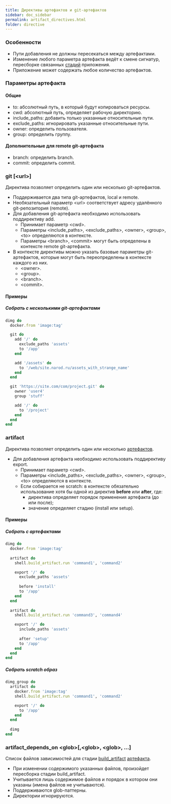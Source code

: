 ```yaml
---
title: Директивы артефактов и git-артефактов
sidebar: doc_sidebar
permalink: artifact_directives.html
folder: directive
---
```


### Особенности

* Пути добавления не должны пересекаться между артефактами.
* Изменение любого параметра артефакта ведёт к смене сигнатур, пересборке связанных [стадий](definitions.html#стадии) приложения.
* Приложение может содержать любое количество артефактов.

### Параметры артефакта

#### Общие
* to: абсолютный путь, в который будут копироваться ресурсы.
* cwd: абсолютный путь, определяет рабочую директорию.
* include_paths: добавить только указанные относительные пути.
* exclude_paths: игнорировать указанные относительные пути.
* owner: определить пользователя.
* group: определить группу.

#### Дополнительные для remote git-артефакта
* branch: определить branch.
* commit: определить commit.

### git \[\<url\>\]
Директива позволяет определить один или несколько git-артефактов.

* Поддерживается два типа git-артефактов, local и remote.
* Необязательный параметр \<url\> соответствует адресу удалённого git-репозитория (remote).
* Для добавления git-артефакта необходимо использовать поддирективу add.
  * Принимает параметр \<cwd\>.
  * Параметры \<include_paths\>, \<exclude_paths\>, \<owner\>, \<group\>, \<to\> определяются в контексте.
  * Параметры \<branch\>, \<commit\> могут быть определены в контексте remote git-артефакта.
* В контексте директивы можно указать базовые параметры git-артефактов, которые могут быть переопределены в контексте каждого из них.
  * \<owner\>.
  * \<group\>.
  * \<branch\>.
  * \<commit\>.

#### Примеры

##### Собрать с несколькими git-артефактами
```ruby
dimg do
  docker.from 'image:tag'

  git do
    add '/' do
      exclude_paths 'assets'
      to '/app'
    end

    add '/assets' do
      to '/web/site.narod.ru/assets_with_strange_name'
    end
  end

  git 'https://site.com/com/project.git' do
    owner 'user4'
    group 'stuff'

    add '/' do
      to '/project'
    end
  end
end
```

### artifact
Директива позволяет определить один или несколько [артефактов](definitions.html#артефакт).

* Для добавления артефакта необходимо использовать поддирективу export.
  * Принимает параметр \<cwd\>.
  * Параметры \<include_paths\>, \<exclude_paths\>, \<owner\>, \<group\>, \<to\> определяются в контексте.
  * Если собирается не scratch: в контексте обязательно использование хотя бы одной из директив **before** или **after**, где:
    * директива определяет порядок применения артефакта (до или после);
    * значение определяет стадию (install или setup).

#### Примеры

##### Собрать с артефактами
```ruby
dimg do
  docker.from 'image:tag'
  
  artifact do
    shell.build_artifact.run 'command1', 'command2'

    export '/' do
      exclude_paths 'assets'
      
      before 'install'
      to '/app'
    end
  end
  
  artifact do
    shell.build_artifact.run 'command3', 'command4'

    export '/' do
      include_paths 'assets'
    
      after 'setup'
      to '/app'
    end
  end
end
```

##### Собрать scratch образ
```ruby
dimg_group do
  artifact do
    docker.from 'image:tag'
    shell.build_artifact.run 'command1', 'command2'

    export '/' do
      to '/app'
    end
  end
      
  dimg
end
```

### artifact\_depends\_on \<glob\>\[,\<glob\>, \<glob\>, ...]
Список файлов зависимостей для стадии [build_artifact](shell_directives.html#shell-build_artifact-<cmd>-<cmd>-cache_version-<cache_version>) [артефакта](definitions.html#артефакт).

* При изменении содержимого указанных файлов, произойдет пересборка стадии build_artifact.
* Учитывается лишь содержимое файлов и порядок в котором они указаны (имена файлов не учитываются).
* Поддерживаются glob-паттерны.
* Директории игнорируются.
